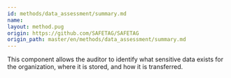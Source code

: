 ```yaml
---
id: methods/data_assessment/summary.md
name: 
layout: method.pug
origin: https://github.com/SAFETAG/SAFETAG
origin_path: master/en/methods/data_assessment/summary.md
---
```

This component allows the auditor to identify what sensitive data exists for the organization, where it is stored, and how it is transferred.

